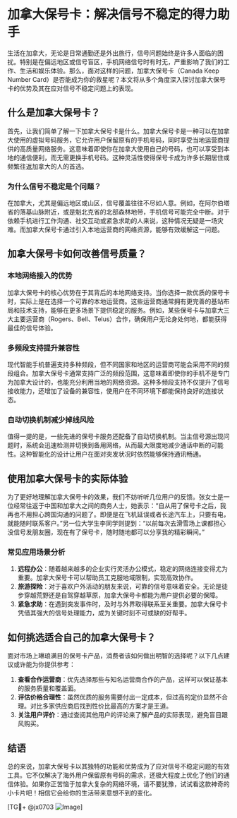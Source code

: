 # 加拿大保号卡：解决信号不稳定的得力助手

生活在加拿大，无论是日常通勤还是外出旅行，信号问题始终是许多人面临的困扰。特别是在偏远地区或信号盲区，手机网络信号时有时无，严重影响了我们的工作、生活和娱乐体验。那么，面对这样的问题，加拿大保号卡（Canada Keep Number Card）是否能成为你的救星呢？本文将从多个角度深入探讨加拿大保号卡的优势及其在应对信号不稳定问题上的表现。

## 什么是加拿大保号卡？

首先，让我们简单了解一下加拿大保号卡是什么。加拿大保号卡是一种可以在加拿大使用的虚拟号码服务，它允许用户保留原有的手机号码，同时享受当地运营商提供的高质量网络服务。这意味着即使你在加拿大使用自己的号码，也可以享受到本地的通信便利，而无需更换手机号码。这种灵活性使得保号卡成为许多长期居住或频繁往返加拿大的人的首选。

### 为什么信号不稳定是个问题？

在加拿大，尤其是偏远地区或山区，信号覆盖往往不尽如人意。例如，在阿尔伯塔省的落基山脉附近，或是魁北克省的北部森林地带，手机信号可能完全中断。对于依赖手机进行工作沟通、社交互动或紧急求助的人来说，这种情况无疑是一场灾难。而加拿大保号卡通过引入本地运营商的网络资源，能够有效缓解这一问题。

## 加拿大保号卡如何改善信号质量？

### 本地网络接入的优势

加拿大保号卡的核心优势在于其背后的本地网络支持。当你选择一款优质的保号卡时，实际上是在选择一个可靠的本地运营商。这些运营商通常拥有更完善的基站布局和技术支持，能够在更多场景下提供稳定的服务。例如，某些保号卡与加拿大三大主要运营商（Rogers、Bell、Telus）合作，确保用户无论身处何地，都能获得最佳的信号体验。

### 多频段支持提升兼容性

现代智能手机普遍支持多种频段，但不同国家和地区的运营商可能会采用不同的频段组合。加拿大保号卡通常支持广泛的频段范围，这意味着即使你的手机不是专门为加拿大设计的，也能充分利用当地的网络资源。这种多频段支持不仅提升了信号接收能力，还增加了设备的兼容性，使用户在不同环境下都能保持良好的连接状态。

### 自动切换机制减少掉线风险

值得一提的是，一些先进的保号卡服务还配备了自动切换机制。当主信号源出现问题时，系统会迅速检测并切换到备用网络，从而最大限度地减少通话中断的可能性。这种智能化的设计让用户在面对突发状况时依然能够保持通讯畅通。

## 使用加拿大保号卡的实际体验

为了更好地理解加拿大保号卡的效果，我们不妨听听几位用户的反馈。张女士是一位经常往返于中国和加拿大之间的商务人士，她表示：“自从用了保号卡之后，我再也不用担心跨国沟通的问题了。即便是在飞机延误或者长途汽车上，只要有电，就能随时联系客户。”另一位大学生李同学则提到：“以前每次去滑雪场上课都担心没信号发朋友圈，现在有了保号卡，随时随地都可以分享我的精彩瞬间。”

### 常见应用场景分析

1. **远程办公**：随着越来越多的企业实行灵活办公模式，稳定的网络连接变得尤为重要。加拿大保号卡可以帮助员工克服地域限制，实现高效协作。
2. **旅游探险**：对于喜欢户外活动的朋友来说，可靠的信号意味着安全。无论是徒步穿越荒野还是自驾穿越草原，加拿大保号卡都能为用户提供必要的保障。
3. **紧急求助**：在遇到突发事件时，及时与外界取得联系至关重要。加拿大保号卡凭借其强大的信号处理能力，成为关键时刻不可或缺的好帮手。

## 如何挑选适合自己的加拿大保号卡？

面对市场上琳琅满目的保号卡产品，消费者该如何做出明智的选择呢？以下几点建议或许能为你提供参考：

1. **查看合作运营商**：优先选择那些与知名运营商合作的产品，这样可以保证基本的服务质量和覆盖面。
2. **评估价格合理性**：虽然优质的服务需要付出一定成本，但过高的定价显然不合理。对比多家供应商后找到性价比最高的方案才是王道。
3. **关注用户评价**：通过查阅其他用户的评论来了解产品的实际表现，避免盲目跟风购买。

## 结语

总的来说，加拿大保号卡以其独特的功能和优势成为了应对信号不稳定问题的有效工具。它不仅解决了海外用户保留原有号码的需求，还极大程度上优化了他们的通信体验。如果你正苦恼于加拿大复杂的网络环境，请不要犹豫，试试看这款神奇的小卡片吧！相信它会给你的生活带来意想不到的变化。

[TG💪+ @jx0703 ![Image](https://github.com/user-attachments/assets/dbca1d08-cadb-493c-b0ec-ad6f7a83f270)]